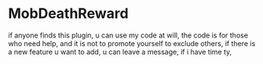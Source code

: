 # MobDeathReward
if anyone finds this plugin, u can use my code at will, the code is for those who need help, 
and it is not to promote yourself to exclude others, 
if there is a new feature u want to add, u can leave a message, if i have time
ty,
